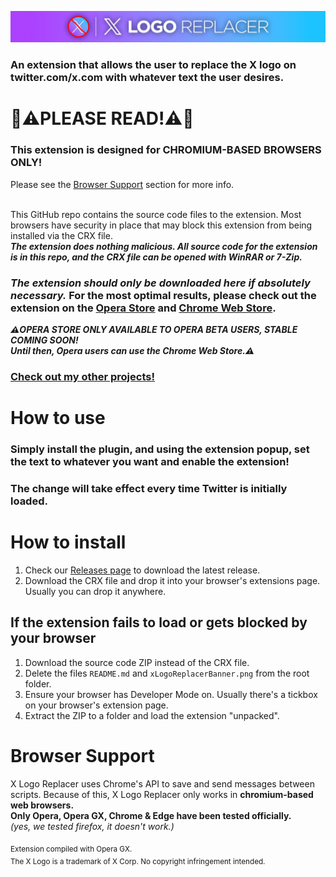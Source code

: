 ![X Logo Replacer](/xLogoReplacerBanner.png)

### An extension that allows the user to replace the X logo on twitter.com/x.com with whatever text the user desires.

# 🛑⚠️PLEASE READ!⚠️🛑
### This extension is designed for **CHROMIUM-BASED BROWSERS ONLY!**<br>
Please see the [Browser Support](https://github.com/AntAptive/x-logo-replacer#browser-support) section for more info.<br><br>

This GitHub repo contains the source code files to the extension. Most browsers have security in place that may block this extension from being installed via the CRX file.<br>
***The extension does nothing malicious. All source code for the extension is in this repo, and the CRX file can be opened with WinRAR or 7-Zip.***<br>
### *The extension should only be downloaded here if absolutely necessary.* For the most optimal results, please check out the extension on the [Opera Store](https://addons.opera.com/en/extensions/details/x-logo-replacer/) and [Chrome Web Store](https://chrome.google.com/webstore/detail/x-logo-replacer/flnghofnkmfijdldjfeebhglaijjkbfc).
***⚠️OPERA STORE ONLY AVAILABLE TO OPERA BETA USERS, STABLE COMING SOON!<br>Until then, Opera users can use the Chrome Web Store.⚠️***<br>



### [Check out my other projects!](https://antaptive.com/projects)

# How to use
### Simply install the plugin, and using the extension popup, set the text to whatever you want and enable the extension!
### The change will take effect every time Twitter is initially loaded.

# How to install
1. Check our [Releases page](https://github.com/AntAptive/x-logo-replacer/releases) to download the latest release.
2. Download the CRX file and drop it into your browser's extensions page. Usually you can drop it anywhere.

## If the extension fails to load or gets blocked by your browser
1. Download the source code ZIP instead of the CRX file.
2. Delete the files `README.md` and `xLogoReplacerBanner.png` from the root folder.
3. Ensure your browser has Developer Mode on. Usually there's a tickbox on your browser's extension page.
4. Extract the ZIP to a folder and load the extension "unpacked".

# Browser Support
X Logo Replacer uses Chrome's API to save and send messages between scripts. Because of this, X Logo Replacer only works in **chromium-based web browsers.**<br>
**Only Opera, Opera GX, Chrome & Edge have been tested officially.**<br>
*(yes, we tested firefox, it doesn't work.)*

<sub>Extension compiled with Opera GX.<br>
The X Logo is a trademark of X Corp. No copyright infringement intended.</sub>

